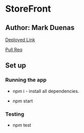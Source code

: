 # StoreFront

## Author: Mark Duenas

[Deployed Link](https://unruffled-goldwasser-f4438d.netlify.app/)

[Pull Req](https://github.com/MarkDuenas/to-do/pull/1)

## Set up

### Running the app

- npm i - install all dependencies.

- npm start

### Testing

- npm test
